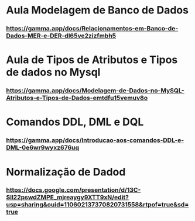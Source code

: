 # Aula Modelagem de Banco de Dados
### https://gamma.app/docs/Relacionamentos-em-Banco-de-Dados-MER-e-DER-dl65ve2zizfmbh5
# Aula de Tipos de Atributos e Tipos de dados no Mysql
### https://gamma.app/docs/Modelagem-de-Dados-no-MySQL-Atributos-e-Tipos-de-Dados-emtdfu15vemuv8o
# Comandos DDL, DML e DQL
### https://gamma.app/docs/Introducao-aos-comandos-DDL-e-DML-0e6wr9wyxz676uq
# Normalização de Dadod
### https://docs.google.com/presentation/d/13C-Sll22pswdZMPE_mjreaygy9XTT9xN/edit?usp=sharing&ouid=110602137370820731558&rtpof=true&sd=true

